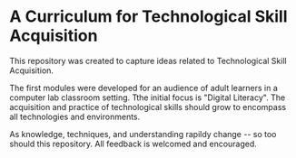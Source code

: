 # A Curriculum for Technological Skill Acquisition

This repository was created to capture ideas related to Technological Skill Acquisition.

The first modules were developed for an audience of adult learners in a computer lab classroom setting.
Tthe initial focus is "Digital Literacy".
The acquisition and practice of technological skills should grow to encompass all technologies and environments.

As knowledge, techniques, and understanding rapildy change -- so too should this repository.
All feedback is welcomed and encouraged.